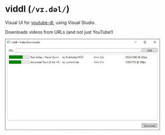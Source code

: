 # viddl (`/vɪ.dəl/`)

Visual UI for [youtube-dl](https://github.com/ytdl-org/youtube-dl), using Visual Studio.

Downloads videos from URLs (and not just YouTube!)

![screenshot](promo/2020-09-16.png)
